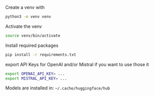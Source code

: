 Create a venv with

```bash
python3 -m venv venv
```
Activate the venv

```bash
source venv/bin/activate
```
Install required packages

```bash
pip install -r requirements.txt
```

export API Keys for OpenAI and/or Mistral if you want to use those it
```bash
export OPENAI_API_KEY= ...
export MISTRAL_API_KEY= ...
```

Models are installed in: `~/.cache/huggingface/hub`

